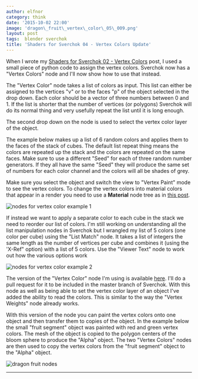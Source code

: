 ```yaml
---
author: elfnor
category: think
date: '2015-10-02 22:00'
image: 'dragon\_fruit\_vertex\_color\_05\_009.png'
layout: post
tags:  blender sverchok
title: 'Shaders for Sverchok 04 - Vertex Colors Update'
---
```


When I wrote my [Shaders for Sverchok 02 - Vertex Colors](%7Bfilename%7Dshady_sverchok_02.md) post, I used a small piece of python code to assign the vertex colors. Sverchok now has a \"Vertex Colors\" node and I\'ll now show how to use that instead.

The \"Vertex Color\" node takes a list of colors as input. This list can either be assigned to the vertices \"v\" or to the faces \"p\" of the object selected in the drop down. Each color should be a vector of three numbers between 0 and 1. If the list is shorter that the number of vertices (or polygons) Sverchok will do its normal thing and very usefully repeat the list until it is long enough.

The second drop down on the node is used to select the vertex color layer of the object.

The example below makes up a list of 6 random colors and applies them to the faces of the stack of cubes. The default list repeat thing means the colors are repeated up the stack and the colors are repeated on the same faces. Make sure to use a different \"Seed\" for each of three random number generators. If they all have the same \"Seed\" they will produce the same set of numbers for each color channel and the colors will all be shades of grey.

Make sure you select the object and switch the view to \"Vertex Paint\" mode to see the vertex colors. To change the vertex colors into material colors that appear in a render you need to use a **Material** node tree as in [this post](%7Bfilename%7Dshady_sverchok_02.md).

![nodes for vertex color example 1](%7B%7B%20site.baseurl%20%7D%7D/images/vertex_color_cube_example_01.png)

If instead we want to apply a separate color to each cube in the stack we need to reorder our list of colors. I\'m still working on understanding all the list manipulation nodes in Sverchok but I wrangled my list of 5 colors (one color per cube) using the \"List Match\" node. It takes a list of integers the same length as the number of vertices per cube and combines it (using the \'X-Ref\" option) with a list of 5 colors. Use the \"Viewer Text\" node to work out how the various options work

![nodes for vertex color example 2](%7B%7B%20site.baseurl%20%7D%7D/images/vertex_color_cube_example_02.png)

The version of the \"Vertex Color\" node I\'m using is available [here](/downloads/colors.py). I\'ll do a pull request for it to be included in the master branch of Sverchok. With this node as well as being able to set the vertex color layer of an object I\'ve added the ability to read the colors. This is similar to the way the \"Vertex Weights\" node already works.

With this version of the node you can paint the vertex colors onto one object and then transfer them to copies of the object. In the example below the small \"fruit segment\" object was painted with red and green vertex colors. The mesh of the object is copied to the polygon centers of the bloom sphere to produce the \"Alpha\" object. The two \"Vertex Colors\" nodes are then used to copy the vertex colors from the \"fruit segment\" object to the \"Alpha\" object.

![dragon fruit nodes](%7B%7B%20site.baseurl%20%7D%7D/images/dragon_fruit_nodes.png)

------------------------------------------------------------------------
